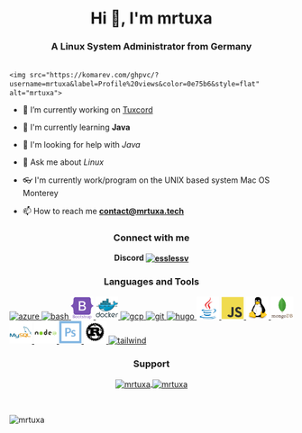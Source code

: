 <h1 align="center">Hi 👋, I'm mrtuxa</h1>

<h3 align="center"> A Linux System Administrator from Germany </h3>

 																						 <img src="https://komarev.com/ghpvc/?username=mrtuxa&label=Profile%20views&color=0e75b6&style=flat" alt="mrtuxa">



- 🔭 I’m currently working on [Tuxcord](https://github.com/tuxcord)

- 🌱 I'm currently learning **Java**
- 🤝 I'm looking for help with *Java*
- 💬 Ask me about *Linux*
- 👓 I'm currently work/program on the UNIX based system Mac OS Monterey
- 📫 How to reach me **<a href="mailto:contact@mrtuxa.tech">contact@mrtuxa.tech</a>**



<h3 align="center">Connect with me</h3>

<p align="center" style="font-weight: bold"> Discord
  <a href="https://discord.gg/esslessv" target="blank"><img align="center" src="https://raw.githubusercontent.com/rahuldkjain/github-profile-readme-generator/master/src/images/icons/Social/discord.svg" alt="esslessv" height="30" width="40" /></a>
</p>

<h3 align=center>Languages and Tools</h3>



<p align=left>
  <a href="https://azure.microsoft.com/en-in/" target="_blank" rel="noreferrer"> <img src="https://www.vectorlogo.zone/logos/microsoft_azure/microsoft_azure-icon.svg" alt="azure" width="40" height="40"/> </a> <a href="https://www.gnu.org/software/bash/" target="_blank" rel="noreferrer"> <img src="https://www.vectorlogo.zone/logos/gnu_bash/gnu_bash-icon.svg" alt="bash" width="40" height="40"/> </a> <a href="https://getbootstrap.com" target="_blank" rel="noreferrer"> <img src="https://raw.githubusercontent.com/devicons/devicon/master/icons/bootstrap/bootstrap-plain-wordmark.svg" alt="bootstrap" width="40" height="40"/> </a> <a href="https://www.docker.com/" target="_blank" rel="noreferrer"> <img src="https://raw.githubusercontent.com/devicons/devicon/master/icons/docker/docker-original-wordmark.svg" alt="docker" width="40" height="40"/> </a> <a href="https://cloud.google.com" target="_blank" rel="noreferrer"> <img src="https://www.vectorlogo.zone/logos/google_cloud/google_cloud-icon.svg" alt="gcp" width="40" height="40"/> </a> <a href="https://git-scm.com/" target="_blank" rel="noreferrer"> <img src="https://www.vectorlogo.zone/logos/git-scm/git-scm-icon.svg" alt="git" width="40" height="40"/> </a> <a href="https://gohugo.io/" target="_blank" rel="noreferrer"> <img src="https://api.iconify.design/logos-hugo.svg" alt="hugo" width="40" height="40"/> </a> <a href="https://www.java.com" target="_blank" rel="noreferrer"> <img src="https://raw.githubusercontent.com/devicons/devicon/master/icons/java/java-original.svg" alt="java" width="40" height="40"/> </a> <a href="https://developer.mozilla.org/en-US/docs/Web/JavaScript" target="_blank" rel="noreferrer"> <img src="https://raw.githubusercontent.com/devicons/devicon/master/icons/javascript/javascript-original.svg" alt="javascript" width="40" height="40"/> </a> <a href="https://www.linux.org/" target="_blank" rel="noreferrer"> <img src="https://raw.githubusercontent.com/devicons/devicon/master/icons/linux/linux-original.svg" alt="linux" width="40" height="40"/> </a> <a href="https://www.mongodb.com/" target="_blank" rel="noreferrer"> <img src="https://raw.githubusercontent.com/devicons/devicon/master/icons/mongodb/mongodb-original-wordmark.svg" alt="mongodb" width="40" height="40"/> </a> <a href="https://www.mysql.com/" target="_blank" rel="noreferrer"> <img src="https://raw.githubusercontent.com/devicons/devicon/master/icons/mysql/mysql-original-wordmark.svg" alt="mysql" width="40" height="40"/> </a> <a href="https://nodejs.org" target="_blank" rel="noreferrer"> <img src="https://raw.githubusercontent.com/devicons/devicon/master/icons/nodejs/nodejs-original-wordmark.svg" alt="nodejs" width="40" height="40"/> </a> <a href="https://www.photoshop.com/en" target="_blank" rel="noreferrer"> <img src="https://raw.githubusercontent.com/devicons/devicon/master/icons/photoshop/photoshop-line.svg" alt="photoshop" width="40" height="40"/> </a> <a href="https://www.rust-lang.org" target="_blank" rel="noreferrer"> <img src="https://raw.githubusercontent.com/devicons/devicon/master/icons/rust/rust-plain.svg" alt="rust" width="40" height="40"/> </a> <a href="https://tailwindcss.com/" target="_blank" rel="noreferrer"> <img src="https://www.vectorlogo.zone/logos/tailwindcss/tailwindcss-icon.svg" alt="tailwind" width="40" height="40"/> </a> 
</p>



<h3 align="center">Support</h3>

<p align="center"><a href="https://www.buymeacoffee.com/mrtuxa"> <img align="center" src="https://cdn.buymeacoffee.com/buttons/v2/default-yellow.png" height="50" width="210" alt="mrtuxa" /></a><a href="https://ko-fi.com/mrtuxa"> <img align="center" src="https://cdn.ko-fi.com/cdn/kofi3.png?v=3" height="50" width="210" alt="mrtuxa" /></a></p>

​	



<p><img align="center" src="https://github-readme-stats.vercel.app/api/top-langs?username=mrtuxa&show_icons=true&locale=en&layout=compact" alt="mrtuxa" /></p>